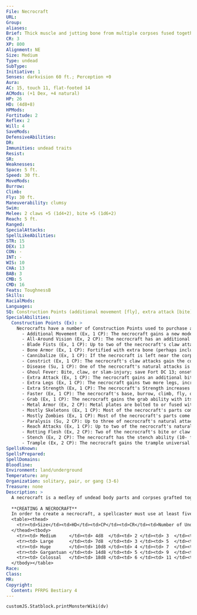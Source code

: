 ```yaml
---
File: Necrocraft
URL: 
Group: 
aliases: 
Brief: Thick muscle and jutting bone from multiple corpses fused together form a winged, humanlike predator.
CR: 3
XP: 800
Alignment: NE
Size: Medium
Type: undead
SubType: 
Initiative: 1
Senses: darkvision 60 ft.; Perception +0
Aura: 
AC: 15, touch 11, flat-footed 14
ACMods: (+1 Dex, +4 natural)
HP: 26
HD: (4d8+8)
HPMods: 
Fortitude: 2
Reflex: 2
Will: 4
SaveMods: 
DefensiveAbilities: 
DR: 
Immunities: undead traits
Resist: 
SR: 
Weaknesses: 
Space: 5 ft.
Speed: 30 ft.
MoveMods: 
Burrow: 
Climb: 
Fly: 30 ft.
Maneuverability: clumsy
Swim: 
Melee: 2 claws +5 (1d4+2), bite +5 (1d6+2)
Reach: 5 ft.
Ranged: 
SpecialAttacks: 
SpellLikeAbilities: 
STR: 15
DEX: 13
CON: -
INT: -
WIS: 10
CHA: 13
BAB: 3
CMB: 5
CMD: 16
Feats: ToughnessB
Skills: 
RacialMods: 
Languages: 
SQ: Construction Points (additional movement [fly], extra attack [bite])
SpecialAbilities:
  Construction Points (Ex): >
    Necrocrafts have a number of Construction Points used to purchase abilities and defenses. A Medium necrocraft has 2 CP; differently sized necrocrafts have CP totals as detailed on the size chart for [[Animated Object (Medium)]]. If a necrocraft is built with more CP than its size category would allow, its CR increases by 1 (minimum of +1) for every 2 additional CP spent. Unless otherwise stated, each of these abilities can be purchased only once. The stats presented here are for a Medium necrocraft (with 2 CP spent on additional movement [fly] and extra attack [bite]).
      - Additional Movement (Ex, 1 CP): The necrocraft gains a new mode of movement (burrow, climb, fly [clumsy], or swim) at a speed equal to its base speed.
      - All-Around Vision (Ex, 2 CP): The necrocraft has an additional head facing in the opposite direction from its main head, or has extra eyes grafted at various points around its body. The necrocraft gains all-around vision.
      - Blade Fists (Ex, 1 CP): Up to two of the necrocraft's claw attacks are replaced with sharpened bones or metal blades. These attacks deal 1d4 points of bleed damage. This ability can be selected multiple times, applying it to more claw attacks.
      - Bone Armor (Ex, 1 CP): Fortified with extra bone (perhaps including bones fused to its outer surface like armor), the necrocraft increases its natural armor bonus by 2. This ability can be selected up to three times.
      - Cannibalize (Ex, 1 CP): If the necrocraft is left near the corpse of a Medium or larger creature with discernible anatomy, it eats the corpse or tears off parts to repair its own substance. An undead creature consumed in this fashion heals the necrocraft 5 hit points plus 5 hit points per size category above Medium; any other type of creature restores only 1/5 this amount. Feeding takes 1 hour; any interruption (such as combat) requires it to start again.
      - Constrict (Ex, 1 CP): The necrocraft's claw attacks gain the constrict ability. It must have grab before this ability can be selected.
      - Disease (Su, 1 CP): One of the necrocraft's natural attacks is grafted with ghoul mouthparts, exposing a creature it hits to ghoul fever.
      - Ghoul Fever: Bite, claw, or slam-injury; save Fort DC 13; onset 1 day; frequency 1/day; effect 1d3 Con damage and 1d3 Dex damage; cure 2 consecutive saves. The save DC is Charisma-based. A humanoid who dies of ghoul fever rises as a ghoul at the next midnight. A humanoid who becomes a ghoul in this way retains none of the abilities it possessed in life. It is not under the control of any other ghouls, but it hungers for the flesh of the living and behaves like a normal ghoul in all respects. A humanoid of 4 Hit Dice or more rises as a ghast.
      - Extra Attack (Ex, 1 CP): The necrocraft gains an additional bite attack or claw attack. This ability can be selected multiple times.
      - Extra Legs (Ex, 1 CP): The necrocraft gains two more legs, increasing its base speed by 5 feet and increasing its CMD against overrun and trip attempts by 4. This ability can be selected multiple times.
      - Extra Strength (Ex, 1 CP): The necrocraft's Strength increases by 2 but its Dexterity decreases by 2. This ability can be selected twice.
      - Faster (Ex, 1 CP): The necrocraft's base, burrow, climb, fly, or swim speed increases by 10 ft.
      - Grab (Ex, 1 CP): The necrocraft gains the grab ability with its natural attacks.
      - Metal Armor (Ex, 2 CP): Metal plates are bolted to or fused with the necrocraft, serving as armor and granting it a +4 armor bonus to AC.
      - Mostly Skeletons (Ex, 1 CP): Most of the necrocraft's parts come from undead skeletons. The necrocraft gains DR 5/ bludgeoning and resist cold 5. This ability can't be added to a necrocraft with the mostly zombies ability.
      - Mostly Zombies (Ex, 1 CP): Most of the necrocraft's parts come from zombies. The necrocraft gains DR 5/slashing and 5 additional hit points. This ability can't be added to a necrocraft with the mostly skeletons ability.
      - Paralysis (Su, 2 CP): Up to three of necrocraft's natural attacks gain the paralysis ability (1d4+1 rounds, DC 13, elves are immune to this effect). This graft requires the body of at least 1 ghoul. For an additional Construction Point, the paralysis ability can affect elves.
      - Reach Attacks (Ex, 1 CP): Up to two of the necrocraft's natural attacks increase their natural reach by 5 feet. This ability can be selected multiple times. Rending Claws (Ex, 2 CP): The necrocraft gains the rend ability, activating when both claws hit and dealing additional damage equal to the damage dice for one claw plus 1-1/2 times the necrocraft's Strength bonus.
      - Rotting Flesh (Ex, 2 CP): Two of the necrocraft's bite or claw attacks are poisonous. Poison: bite or claw-injury; save Fort DC 15; frequency 1/round for 2 rounds; effect 1d3 Constitution damage; cure 1 save.
      - Stench (Ex, 2 CP): The necrocraft has the stench ability (10- foot radius, Fort DC 15 negates, sickened for 1d6+4 minutes). This graft requires the body of at least one ghoul.
      - Trample (Ex, 2 CP): The necrocraft gains the trample universal monster ability as a special attack.
SpellsKnown: 
SpellsPrepared: 
SpellDomains: 
Bloodline: 
Environment: land/underground
Temperature: any
Organization: solitary, pair, or gang (3-6)
Treasure: none
Description: >
  A necrocraft is a medley of undead body parts and corpses grafted together with dark magic to create a single animated undead creature with abilities based on its component pieces and the surgical and necromantic talents of its creator. Necrocrafts are better suited for brute force than delicate manipulation, and most creators build larger hulks rather than smaller, more agile (and fragile) necrocrafts. Though necrocrafts can be of virtually any size and can be made up of undead bodies or parts of any size, a typical Medium specimen is 7 feet tall and weighs 250 pounds. The details of the ritual to create a necrocraft vary greatly, and depend on the particular undead parts used and the intended size of the resulting creature. The final anatomy of the creation largely depends on the master's artistry, creativity, and personal preferences-as well as any specific goals it has in mind for the creature. For example, a necrocraft's "teeth" could actually be dozens of clawed ghoul talons, or its eyes and mouth might be located in its chest rather than in a distinct head.
  
  **CREATING A NECROCRAFT**
  In order to create a necrocraft, a spellcaster must use at least five undead creatures (or their corpses), all of which must be under the creator's control, helpless, or slain. A larger undead or corpse can be used in place of two that are one size smaller. The creator must stitch, glue, or otherwise bind the parts together in the desired conf iguration, then cast animate dead and make whole to complete the construction (the material component cost of animate dead is 50 gp per Hit Die of the final necrocraft). The creator can't create a necrocraft with more Hit Dice than her caster level. As with animate dead, the necrocraft is under the creator's control when created. Note that creating a necrocraft requires casting a spell with the evil descriptor.
  <table><thead>
    <tr><td>Size</td><td>HD</td><td>CP</td><td>CR</td><td>Number of Undead Required</td></tr>
  </thead><tbody>
    <tr><td> Medium     </td><td> 4d8  </td><td> 2 </td><td> 3  </td><td> 5   </td></tr>
    <tr><td> Large      </td><td> 7d8  </td><td> 3 </td><td> 5  </td><td> 10  </td></tr>
    <tr><td> Huge       </td><td> 10d8 </td><td> 4 </td><td> 7  </td><td> 25  </td></tr>
    <tr><td> Gargantuan </td><td> 14d8 </td><td> 5 </td><td> 9  </td><td> 50  </td></tr>
    <tr><td> Colossal   </td><td> 18d8 </td><td> 6 </td><td> 11 </td><td> 100 </td></tr>
  </tbody></table>
Race: 
Class: 
MR: 
Copyright:
  Content: PFRPG Bestiary 4
---
```

```dataviewjs
customJS.Statblock.printMonsterWiki(dv)
```
